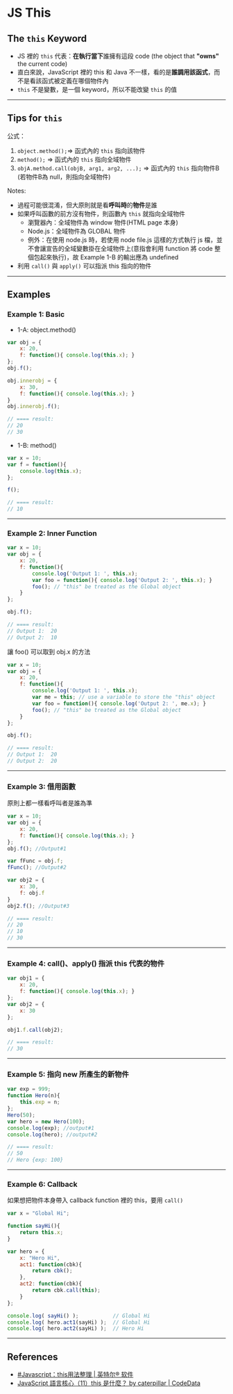 # JS This

## The `this` Keyword

- JS 裡的 `this` 代表：**在執行當下**誰擁有這段 code (the object that **"owns"** the current code)
- 直白來說，JavaScript 裡的 this 和 Java 不一樣，看的是**誰調用該函式**，而不是看該函式被定義在哪個物件內
- `this` 不是變數，是一個 keyword，所以不能改變 `this` 的值


----

## Tips for `this`

公式：
1. `object.method();`=> 函式內的 `this` 指向該物件
2. `method();`  => 函式內的 `this` 指向全域物件
3. `objA.method.call(objB, arg1, arg2, ...);` => 函式內的 `this` 指向物件B (若物件B為 null，則指向全域物件)



Notes:

* 過程可能很混淆，但大原則就是看**呼叫時**的**物件**是誰
* 如果呼叫函數的前方沒有物件，則函數內 `this` 就指向全域物件
  * 瀏覽器內：全域物件為 window 物件(HTML page 本身)
  * Node.js：全域物件為 GLOBAL 物件
  * 例外：在使用 node.js 時，若使用 node file.js 這樣的方式執行 js 檔，並不會讓宣告的全域變數掛在全域物件上(意指會利用 function 將 code 整個包起來執行)，故 Example 1-B 的輸出應為 undefined
* 利用 `call()` 與 `apply()` 可以指派 this 指向的物件


------

## Examples

### Example 1: Basic

* 1-A: object.method()


````js
var obj = {
	x: 20,
	f: function(){ console.log(this.x); }
};
obj.f();

obj.innerobj = {
	x: 30,
	f: function(){ console.log(this.x); }
}
obj.innerobj.f();

// ==== result:
// 20
// 30
````



* 1-B: method()

````js
var x = 10;
var f = function(){
	console.log(this.x);
};

f();

// ==== result:
// 10
````

----

### Example 2: Inner Function


````js
var x = 10;
var obj = {
	x: 20,
	f: function(){
		console.log('Output 1: ', this.x);
		var foo = function(){ console.log('Output 2: ', this.x); }
		foo(); // "this" be treated as the Global object
	}
};

obj.f();

// ==== result:
// Output 1:  20
// Output 2:  10
````



讓 foo() 可以取到 obj.x 的方法

````js
var x = 10;
var obj = {
	x: 20,
	f: function(){
		console.log('Output 1: ', this.x);
        var me = this; // use a variable to store the "this" object
		var foo = function(){ console.log('Output 2: ', me.x); }
		foo(); // "this" be treated as the Global object
	}
};

obj.f();

// ==== result:
// Output 1:  20
// Output 2:  20
````



----

### Example 3: 借用函數

原則上都一樣看呼叫者是誰為準

````js
var x = 10;
var obj = {
	x: 20,
	f: function(){ console.log(this.x); }
};
obj.f(); //Output#1

var fFunc = obj.f;
fFunc(); //Output#2

var obj2 = {
	x: 30,
	f: obj.f
}
obj2.f(); //Output#3

// ==== result:
// 20
// 10
// 30
````



----

### Example 4: call()、apply() 指派 this 代表的物件

````js
var obj1 = {
	x: 20,
	f: function(){ console.log(this.x); }
};
var obj2 = {
	x: 30
};

obj1.f.call(obj2);

// ==== result:
// 30
````



----

### Example 5: 指向 new 所產生的新物件

````js
var exp = 999;
function Hero(n){
    this.exp = n;
};
Hero(50);
var hero = new Hero(100);
console.log(exp); //output#1
console.log(hero); //output#2

// ==== result:
// 50
// Hero {exp: 100}
````



----

### Example 6: Callback

如果想把物件本身帶入 callback function 裡的 this，要用 `call()`

````js
var x = "Global Hi";

function sayHi(){
	return this.x;
}

var hero = {
	x: "Hero Hi",
	act1: function(cbk){
		return cbk();
	},
	act2: function(cbk){
		return cbk.call(this);
	}
};

console.log( sayHi() );           // Global Hi
console.log( hero.act1(sayHi) );  // Global Hi
console.log( hero.act2(sayHi) );  // Hero Hi
````



----

## References

- [#Javascript：this用法整理 | 英特尔® 软件](https://software.intel.com/zh-cn/blogs/2013/10/09/javascript-this)
- [JavaScript 語言核心（11）this 是什麼？ by caterpillar | CodeData](http://www.codedata.com.tw/javascript/essential-javascript-11-what-is-this/)


